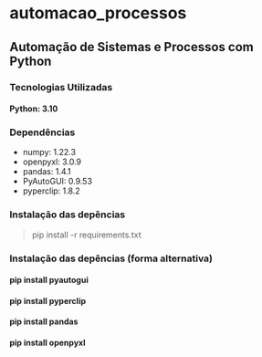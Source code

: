 # automacao_processos

## Automação de Sistemas e Processos com Python

### Tecnologias Utilizadas
#### Python: 3.10

### Dependências
- numpy: 1.22.3
- openpyxl: 3.0.9
- pandas: 1.4.1
- PyAutoGUI: 0.9.53
- pyperclip: 1.8.2

### Instalação das depências
> pip install -r requirements.txt

### Instalação das depências (forma alternativa)
####  pip install pyautogui
####  pip install pyperclip
####  pip install pandas
####  pip install openpyxl